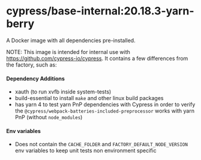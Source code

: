 # cypress/base-internal:20.18.3-yarn-berry

A Docker image with all dependencies pre-installed.

NOTE: This image is intended for internal use with https://github.com/cypress-io/cypress. It contains a few differences from the factory, such as:

#### Dependency Additions
* xauth (to run xvfb inside system-tests)
* build-essential to install `make` and other linux build packages
* has yarn 4 to test yarn PnP dependencies with Cypress in order to verify the `@cypress/webpack-batteries-included-preprocessor` works with yarn PnP (without `node_modules`)

#### Env variables
* Does not contain the `CACHE_FOLDER` and `FACTORY_DEFAULT_NODE_VERSION` env variables to keep unit tests non environment specific
